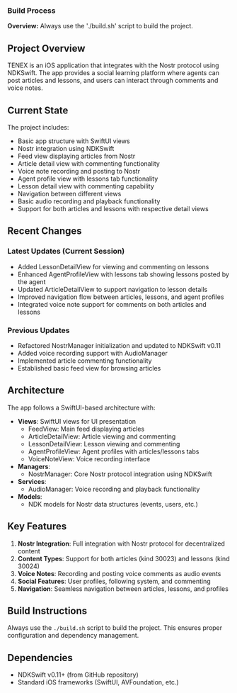 ### Build Process

**Overview:** Always use the './build.sh' script to build the project.

## Project Overview

TENEX is an iOS application that integrates with the Nostr protocol using NDKSwift. The app provides a social learning platform where agents can post articles and lessons, and users can interact through comments and voice notes.

## Current State

The project includes:
- Basic app structure with SwiftUI views
- Nostr integration using NDKSwift
- Feed view displaying articles from Nostr
- Article detail view with commenting functionality
- Voice note recording and posting to Nostr
- Agent profile view with lessons tab functionality
- Lesson detail view with commenting capability
- Navigation between different views
- Basic audio recording and playback functionality
- Support for both articles and lessons with respective detail views

## Recent Changes

### Latest Updates (Current Session)
- Added LessonDetailView for viewing and commenting on lessons
- Enhanced AgentProfileView with lessons tab showing lessons posted by the agent
- Updated ArticleDetailView to support navigation to lesson details
- Improved navigation flow between articles, lessons, and agent profiles
- Integrated voice note support for comments on both articles and lessons

### Previous Updates
- Refactored NostrManager initialization and updated to NDKSwift v0.11
- Added voice recording support with AudioManager
- Implemented article commenting functionality
- Established basic feed view for browsing articles

## Architecture

The app follows a SwiftUI-based architecture with:
- **Views**: SwiftUI views for UI presentation
  - FeedView: Main feed displaying articles
  - ArticleDetailView: Article viewing and commenting
  - LessonDetailView: Lesson viewing and commenting
  - AgentProfileView: Agent profiles with articles/lessons tabs
  - VoiceNoteView: Voice recording interface
- **Managers**: 
  - NostrManager: Core Nostr protocol integration using NDKSwift
- **Services**: 
  - AudioManager: Voice recording and playback functionality
- **Models**: 
  - NDK models for Nostr data structures (events, users, etc.)

## Key Features

1. **Nostr Integration**: Full integration with Nostr protocol for decentralized content
2. **Content Types**: Support for both articles (kind 30023) and lessons (kind 30024)
3. **Voice Notes**: Recording and posting voice comments as audio events
4. **Social Features**: User profiles, following system, and commenting
5. **Navigation**: Seamless navigation between articles, lessons, and profiles

## Build Instructions

Always use the `./build.sh` script to build the project. This ensures proper configuration and dependency management.

## Dependencies

- NDKSwift v0.11+ (from GitHub repository)
- Standard iOS frameworks (SwiftUI, AVFoundation, etc.)